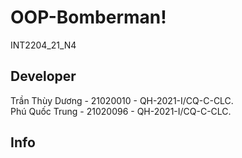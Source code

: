 # OOP-Bomberman!
INT2204_21_N4

## Developer
Trần Thùy Dương - 21020010 - QH-2021-I/CQ-C-CLC. \
Phú Quốc Trung - 21020096 - QH-2021-I/CQ-C-CLC.

## Info 

